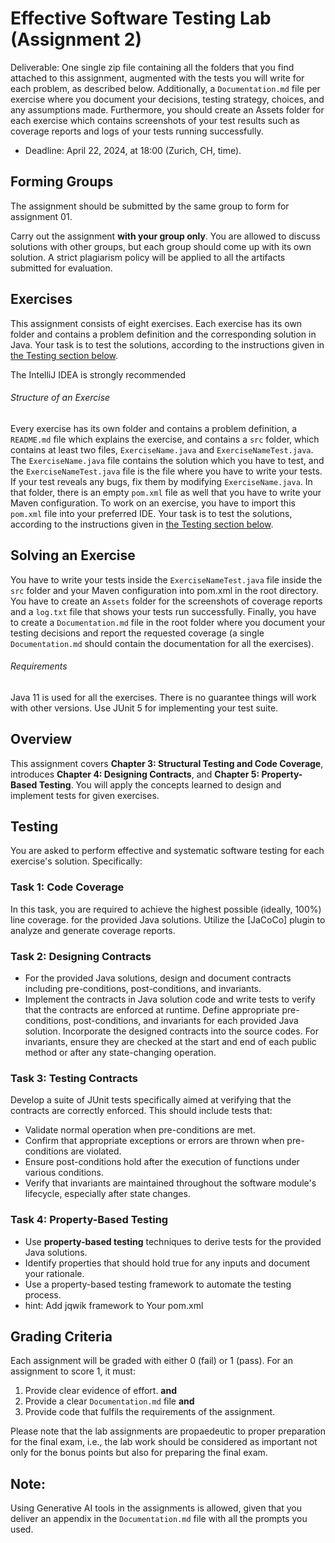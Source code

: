 # Effective Software Testing Lab (Assignment 2)


Deliverable: One single zip file containing all the folders that you find attached to this assignment, augmented with the tests you will write for each problem, as described below. Additionally, a `Documentation.md` file per exercise where you document your decisions, testing strategy, choices, and any assumptions made. Furthermore, you should create an Assets folder for each exercise which contains screenshots of your test results such as coverage reports and logs of your tests running successfully. 
- Deadline: April 22, 2024, at 18:00 (Zurich, CH, time).

## Forming Groups
The assignment should be submitted by the same group to form for assignment 01.

Carry out the assignment **with your group only**. You are allowed to discuss solutions with other groups, but each group should come up with its own solution. A strict plagiarism policy will be applied to all the artifacts submitted for evaluation.

## Exercises
This assignment consists of eight exercises. Each exercise has its own folder and contains a problem definition and the corresponding solution in Java. Your task is to test the solutions, according to the instructions given in [the Testing section below](#testing).

The IntelliJ IDEA is strongly recommended


###### Structure of an Exercise
Every exercise has its own folder and contains a problem definition, a `README.md` file which explains the exercise, and contains a `src` folder, which contains at least two files,
`ExerciseName.java` and `ExerciseNameTest.java`. The `ExerciseName.java` file contains the solution which you have to test, and the `ExerciseNameTest.java` file is the file where you have to write your tests. If your test reveals any bugs, fix them by modifying `ExerciseName.java`. In that folder, there is an empty `pom.xml` file as well that you have to write your Maven configuration. To work on an exercise, you have to import this `pom.xml` file into your preferred IDE. Your task is to test the solutions, according to the instructions given in [the Testing section below](#testing).

## Solving an Exercise
You have to write your tests inside the `ExerciseNameTest.java` file inside the `src` folder and your Maven configuration into pom.xml in the root directory.  You have to create an `Assets` folder for the screenshots of coverage reports and a  `log.txt` file that shows your tests run successfully.  Finally, you have to create a `Documentation.md` file in the root folder where you document your testing decisions and report the requested coverage (a single `Documentation.md` should contain the documentation for all the exercises).

###### Requirements
Java 11 is used for all the exercises. There is no guarantee things will work with other versions. Use JUnit 5 for implementing your test suite.

## Overview
This assignment covers **Chapter 3: Structural Testing and Code Coverage**, introduces **Chapter 4: Designing Contracts**, and **Chapter 5: Property-Based Testing**. You will apply the concepts learned to design and implement tests for given exercises. 

## Testing 
You are asked to perform effective and systematic software testing for each exercise's solution. Specifically:


### Task 1: Code Coverage

In this task, you are required to achieve the highest possible (ideally, 100\%) line coverage. for the provided Java solutions. Utilize the [JaCoCo] plugin to analyze and generate coverage reports. 


### Task 2: Designing Contracts
- For the provided Java solutions, design and document contracts including pre-conditions, post-conditions, and invariants.
- Implement the contracts in Java solution code and write tests to verify that the contracts are enforced at runtime. Define appropriate pre-conditions, post-conditions, and invariants for each provided Java solution. Incorporate the designed contracts into the source codes. For invariants, ensure they are checked at the start and end of each public method or after any state-changing operation.


### Task 3: Testing Contracts

Develop a suite of JUnit tests specifically aimed at verifying that the contracts are correctly enforced. This should include tests that:
- Validate normal operation when pre-conditions are met.
- Confirm that appropriate exceptions or errors are thrown when pre-conditions are violated.
- Ensure post-conditions hold after the execution of functions under various conditions.
- Verify that invariants are maintained throughout the software module's lifecycle, especially after state changes.



### Task 4: Property-Based Testing
- Use **property-based testing** techniques to derive tests for the provided Java solutions.
- Identify properties that should hold true for any inputs and document your rationale.
- Use a property-based testing framework to automate the testing process. 
- hint: Add jqwik framework to Your pom.xml

## Grading Criteria
Each assignment will be graded with either 0 (fail) or 1 (pass). For an assignment to score 1, it must: 
1. Provide clear evidence of effort.
**and**
2. Provide a clear `Documentation.md` file 
**and** 
3. Provide code that fulfils the requirements of the assignment.

Please note that the lab assignments are propaedeutic to proper preparation for the final exam, i.e., the lab work should be considered as important not only for the bonus points but also for preparing the final exam.

## Note:
Using Generative AI tools in the assignments is allowed, given that you deliver an appendix in the `Documentation.md` file with all the prompts you used.
